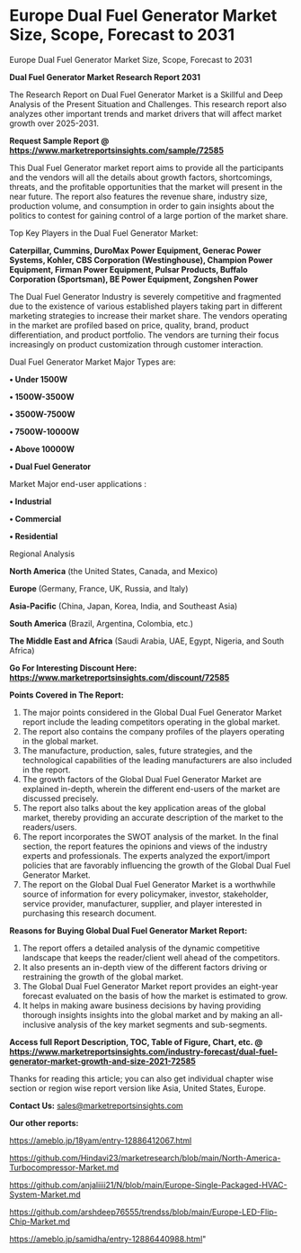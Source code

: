 # Europe Dual Fuel Generator Market Size, Scope, Forecast to 2031
Europe Dual Fuel Generator Market Size, Scope, Forecast to 2031

<strong>Dual Fuel Generator Market Research Report 2031</strong>

The Research Report on Dual Fuel Generator Market is a Skillful and Deep Analysis of the Present Situation and Challenges. This research report also analyzes other important trends and market drivers that will affect market growth over 2025-2031.

<strong>Request Sample Report @ <a href=https://www.marketreportsinsights.com/sample/72585>https://www.marketreportsinsights.com/sample/72585</a></strong>

This Dual Fuel Generator market report aims to provide all the participants and the vendors will all the details about growth factors, shortcomings, threats, and the profitable opportunities that the market will present in the near future. The report also features the revenue share, industry size, production volume, and consumption in order to gain insights about the politics to contest for gaining control of a large portion of the market share.

Top Key Players in the Dual Fuel Generator Market:

<strong>Caterpillar, Cummins, DuroMax Power Equipment, Generac Power Systems, Kohler, CBS Corporation (Westinghouse), Champion Power Equipment, Firman Power Equipment, Pulsar Products, Buffalo Corporation (Sportsman), BE Power Equipment, Zongshen Power</strong>

The Dual Fuel Generator Industry is severely competitive and fragmented due to the existence of various established players taking part in different marketing strategies to increase their market share. The vendors operating in the market are profiled based on price, quality, brand, product differentiation, and product portfolio. The vendors are turning their focus increasingly on product customization through customer interaction.

Dual Fuel Generator Market Major Types are:

<strong>• Under 1500W

• 1500W-3500W

• 3500W-7500W

• 7500W-10000W

• Above 10000W

• Dual Fuel Generator</strong>

Market Major end-user applications :

<strong>• Industrial

• Commercial

• Residential</strong>

Regional Analysis

</u><strong><b>North America</b></strong> (the United States, Canada, and Mexico)

<strong><b>Europe </b></strong>(Germany, France, UK, Russia, and Italy)

<strong><b>Asia-Pacific</b></strong> (China, Japan, Korea, India, and Southeast Asia)

<strong><b>South America</b></strong> (Brazil, Argentina, Colombia, etc.)

<strong><b>The Middle East and Africa</b></strong> (Saudi Arabia, UAE, Egypt, Nigeria, and South Africa)

<strong>Go For Interesting Discount Here: <a href=https://www.marketreportsinsights.com/discount/72585>https://www.marketreportsinsights.com/discount/72585</a></strong>

<strong>Points Covered in The Report:</strong>
<ol>
  <li>The major points considered in the Global Dual Fuel Generator Market report include the leading competitors operating in the global market.</li>
  <li>The report also contains the company profiles of the players operating in the global market.</li>
  <li>The manufacture, production, sales, future strategies, and the technological capabilities of the leading manufacturers are also included in the report.</li>
  <li>The growth factors of the Global Dual Fuel Generator Market are explained in-depth, wherein the different end-users of the market are discussed precisely.</li>
  <li>The report also talks about the key application areas of the global market, thereby providing an accurate description of the market to the readers/users.</li>
  <li>The report incorporates the SWOT analysis of the market. In the final section, the report features the opinions and views of the industry experts and professionals. The experts analyzed the export/import policies that are favorably influencing the growth of the Global Dual Fuel Generator Market.</li>
  <li>The report on the Global Dual Fuel Generator Market is a worthwhile source of information for every policymaker, investor, stakeholder, service provider, manufacturer, supplier, and player interested in purchasing this research document.</li>
</ol>
<strong>Reasons for Buying Global Dual Fuel Generator Market Report:</strong>

<ol>
  <li>The report offers a detailed analysis of the dynamic competitive landscape that keeps the reader/client well ahead of the competitors.</li>
  <li>It also presents an in-depth view of the different factors driving or restraining the growth of the global market.</li>
  <li>The Global Dual Fuel Generator Market report provides an eight-year forecast evaluated on the basis of how the market is estimated to grow.</li>
  <li>It helps in making aware business decisions by having providing thorough insights insights into the global market and by making an all-inclusive analysis of the key market segments and sub-segments.</li>
</ol>
<strong>Access full Report Description, TOC, Table of Figure, Chart, etc. @ <a href=https://www.marketreportsinsights.com/industry-forecast/dual-fuel-generator-market-growth-and-size-2021-72585>https://www.marketreportsinsights.com/industry-forecast/dual-fuel-generator-market-growth-and-size-2021-72585</a></strong>


Thanks for reading this article; you can also get individual chapter wise section or region wise report version like Asia, United States, Europe.

<strong>Contact Us:</strong>
sales@marketreportsinsights.com

<strong>Our other reports:</strong>

<a href=https://ameblo.jp/18yam/entry-12886412067.html>https://ameblo.jp/18yam/entry-12886412067.html</a>

<a href=https://github.com/Hindavi23/marketresearch/blob/main/North-America-Turbocompressor-Market.md>https://github.com/Hindavi23/marketresearch/blob/main/North-America-Turbocompressor-Market.md</a>

<a href=https://github.com/anjaliiii21/N/blob/main/Europe-Single-Packaged-HVAC-System-Market.md>https://github.com/anjaliiii21/N/blob/main/Europe-Single-Packaged-HVAC-System-Market.md</a>

<a href=https://github.com/arshdeep76555/trendss/blob/main/Europe-LED-Flip-Chip-Market.md>https://github.com/arshdeep76555/trendss/blob/main/Europe-LED-Flip-Chip-Market.md</a>

<a href=https://ameblo.jp/samidha/entry-12886440988.html>https://ameblo.jp/samidha/entry-12886440988.html</a>"
